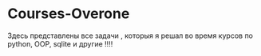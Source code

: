 # Courses-Overone
Здесь представлены все задачи , которыя я решал во время курсов по python, OOP, sqlite  и другие !!!!

